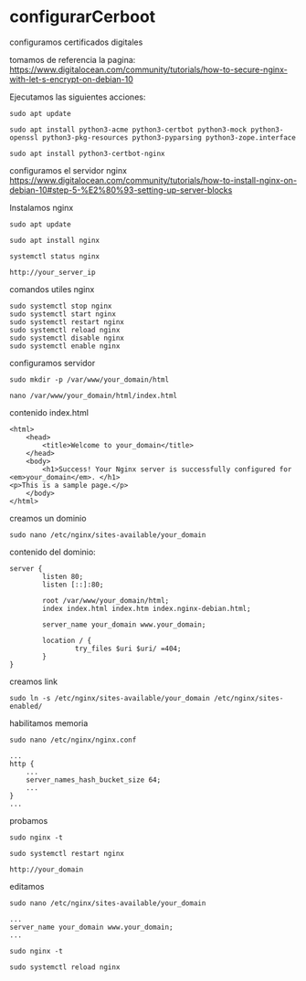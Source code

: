 # configurarCerboot
configuramos certificados digitales

tomamos de referencia la pagina:
https://www.digitalocean.com/community/tutorials/how-to-secure-nginx-with-let-s-encrypt-on-debian-10

Ejecutamos las siguientes acciones:
```
sudo apt update

sudo apt install python3-acme python3-certbot python3-mock python3-openssl python3-pkg-resources python3-pyparsing python3-zope.interface

sudo apt install python3-certbot-nginx

```

configuramos el servidor nginx
https://www.digitalocean.com/community/tutorials/how-to-install-nginx-on-debian-10#step-5-%E2%80%93-setting-up-server-blocks

Instalamos nginx
```
sudo apt update

sudo apt install nginx

systemctl status nginx

http://your_server_ip

```

comandos utiles nginx
```
sudo systemctl stop nginx
sudo systemctl start nginx
sudo systemctl restart nginx
sudo systemctl reload nginx
sudo systemctl disable nginx
sudo systemctl enable nginx

```

configuramos servidor
```
sudo mkdir -p /var/www/your_domain/html

nano /var/www/your_domain/html/index.html

```
contenido index.html

```
<html>
    <head>
        <title>Welcome to your_domain</title>
    </head>
    <body>
        <h1>Success! Your Nginx server is successfully configured for <em>your_domain</em>. </h1>
<p>This is a sample page.</p>
    </body>
</html>
```

creamos un dominio
```
sudo nano /etc/nginx/sites-available/your_domain
```

contenido del dominio:
```
server {
        listen 80;
        listen [::]:80;

        root /var/www/your_domain/html;
        index index.html index.htm index.nginx-debian.html;

        server_name your_domain www.your_domain;

        location / {
                try_files $uri $uri/ =404;
        }
}
```

creamos link
```
sudo ln -s /etc/nginx/sites-available/your_domain /etc/nginx/sites-enabled/
```

habilitamos memoria
```
sudo nano /etc/nginx/nginx.conf

...
http {
    ...
    server_names_hash_bucket_size 64;
    ...
}
...

```

probamos
```
sudo nginx -t

sudo systemctl restart nginx

http://your_domain
```

editamos
```
sudo nano /etc/nginx/sites-available/your_domain

...
server_name your_domain www.your_domain;
...

sudo nginx -t

sudo systemctl reload nginx


```
